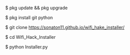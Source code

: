 $ pkg update && pkg upgrade

$ pkg install git python

$ git clone https://sonaton11.github.io/wifi_hake_installer/

$ cd Wifi_Hack_Installer

$ python Installer.py
